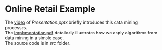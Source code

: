 # Online Retail Example
The [video](https://1drv.ms/v/s!AhfQkpeGM2gdgv9Qxj5MsS22aOgzNg?e=9d7IJx) of *Presentation.pptx* briefly introduces this data mining processes.  
The [Implementation.pdf](https://github.com/Chen-Huayi/Data-Mining/blob/main/Implementation.pdf) detailedly illustrates how we apply algorithms from data mining in a simple case.  
The source code is in *src* folder.
